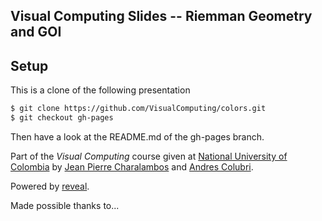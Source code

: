 ## Visual Computing Slides -- Riemman Geometry and GOI

## Setup

This is a clone of the following presentation

 ```sh
 $ git clone https://github.com/VisualComputing/colors.git
 $ git checkout gh-pages
 ```
 
Then have a look at the README.md of the gh-pages branch.

Part of the *Visual Computing* course given at [National University of Colombia](http://www.disi.unal.edu.co/) by [Jean Pierre Charalambos](http://otrolado.info) and [Andres Colubri](http://codeanticode.wordpress.com/).

Powered by [reveal](https://github.com/hakimel/reveal.js).

Made possible thanks to... 

<!--- a long list of students and links to their pages. To come ;) -->
